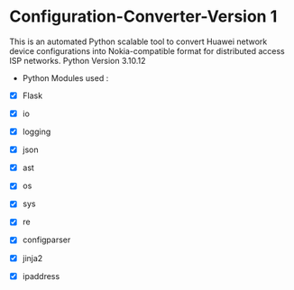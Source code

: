 # Configuration-Converter-Version 1
This is an automated Python scalable tool to convert Huawei network device configurations into Nokia-compatible format for distributed access ISP networks.
Python Version 3.10.12

* Python Modules used :

- [x] Flask
- [x] io
- [x] logging
- [x] json
- [x] ast
- [x] os
- [x] sys
- [x] re
- [x] configparser
- [x] jinja2
- [x] ipaddress











